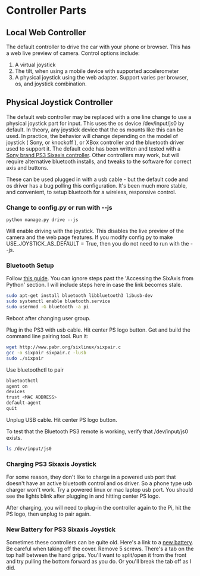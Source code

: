 # Controller Parts

## Local Web Controller

The default controller to drive the car with your phone or browser. This has a web live preview of camera. Control options include:

1. A virtual joystick
2. The tilt, when using a mobile device with supported accelerometer
3. A physical joystick using the web adapter. Support varies per browser, os, and joystick combination.


## Physical Joystick Controller

The default web controller may be replaced with a one line change to use a physical joystick part for input. This uses the os device /dev/input/js0 by default. In theory, any joystick device that the os mounts like this can be used. In practice, the behavior will change depending on the model of joystick ( Sony, or knockoff ), or XBox controller and the bluetooth driver used to support it. The default code has been written and tested with a [Sony brand PS3 Sixaxis controller](https://www.amazon.com/Dualshock-Wireless-Controller-Charcoal-playstation-3). Other controllers may work, but will require alternative bluetooth installs, and tweaks to the software for correct axis and buttons.

These can be used plugged in with a usb cable - but the default code and os driver has a bug polling this configuration. It's been much more stable, and convenient, to setup bluetooth for a wireless, responsive control.

### Change to config.py or run with --js

```
python manage.py drive --js
```

Will enable driving with the joystick. This disables the live preview of the camera and the web page features. If you modify config.py to make USE_JOYSTICK_AS_DEFAULT = True, then you do not need to run with the --js.

### Bluetooth Setup

Follow [this guide](https://pythonhosted.org/triangula/sixaxis.html). You can ignore steps past the 'Accessing the SixAxis from Python' section. I will include steps here in case the link becomes stale.

``` bash
sudo apt-get install bluetooth libbluetooth3 libusb-dev
sudo systemctl enable bluetooth.service
sudo usermod -G bluetooth -a pi
```

Reboot after changing user group.

Plug in the PS3 with usb cable. Hit center PS logo button. Get and build the command line pairing tool. Run it:

```bash
wget http://www.pabr.org/sixlinux/sixpair.c
gcc -o sixpair sixpair.c -lusb
sudo ./sixpair
```

Use bluetoothctl to pair
```bash
bluetoothctl
agent on
devices
trust <MAC ADDRESS>
default-agent
quit
```

Unplug USB cable. Hit center PS logo button.

To test that the Bluetooth PS3 remote is working, verify that /dev/input/js0 exists.

```bash
ls /dev/input/js0
```

### Charging PS3 Sixaxis Joystick

For some reason, they don't like to charge in a powered usb port that doesn't have an active bluetooth control and os driver. So a phone type usb charger won't work. Try a powered linux or mac laptop usb port. You should see the lights blink after plugging in and hitting center PS logo.

After charging, you will need to plug-in the controller again to the Pi, hit the PS logo, then unplug to pair again.

### New Battery for PS3 Sixaxis Joystick

Sometimes these controllers can be quite old. Here's a link to a [new battery](http://a.co/5k1lbns). Be careful when taking off the cover. Remove 5 screws. There's a tab on the top half between the hand grips. You'll want to split/open it from the front and try pulling the bottom forward as you do. Or you'll break the tab off as I did.